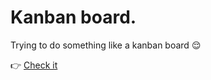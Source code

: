 # Kanban board.

Trying to do something like a kanban board 😌

👉 [Check it](https://noteternal.github.io/reactKanbanBoard)
